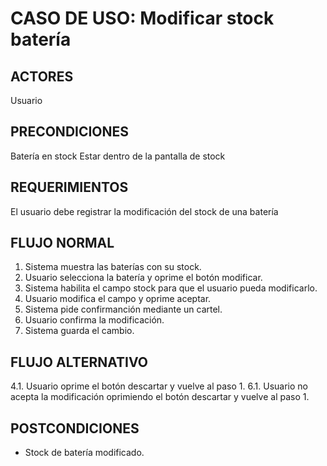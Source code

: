 # CASO DE USO: Modificar stock batería  

## ACTORES  
Usuario

## PRECONDICIONES  
Batería en stock
Estar dentro de la pantalla de stock

## REQUERIMIENTOS  
El usuario debe registrar la modificación del stock de una batería

## FLUJO NORMAL  
1. Sistema muestra las baterías con su stock.
2. Usuario selecciona la batería y oprime el botón modificar.
3. Sistema habilita el campo stock para que el usuario pueda modificarlo.
4. Usuario modifica el campo y oprime aceptar.
5. Sistema pide confirmanción mediante un cartel.
6. Usuario confirma la modificación.
7. Sistema guarda el cambio.

## FLUJO ALTERNATIVO  
4.1. Usuario oprime el botón descartar y vuelve al paso 1.
6.1. Usuario no acepta la modificación oprimiendo el botón descartar y vuelve al paso 1.

## POSTCONDICIONES
- Stock de batería modificado.
